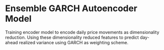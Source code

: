 # Ensemble GARCH Autoencoder Model 
Training encoder model to encode daily price movements as dimensionality reduction.
Using these dimensionality reduced features to predict day-ahead realized variance using GARCH as weighting scheme.

